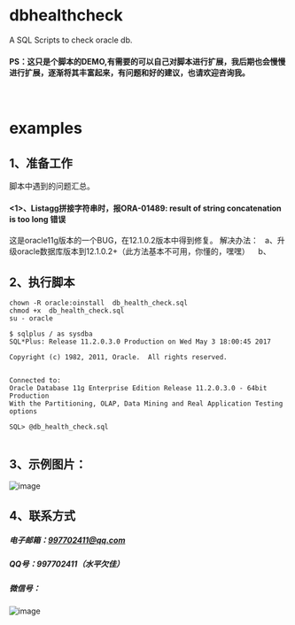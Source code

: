# dbhealthcheck
  A SQL Scripts to check oracle db.
  
  
#### PS：这只是个脚本的DEMO,有需要的可以自己对脚本进行扩展，我后期也会慢慢进行扩展，逐渐将其丰富起来，有问题和好的建议，也请欢迎咨询我。
  
# examples
## 1、准备工作
脚本中遇到的问题汇总。
#### <1>、Listagg拼接字符串时，报ORA-01489: result of string concatenation is too long 错误
这是oracle11g版本的一个BUG，在12.1.0.2版本中得到修复。
解决办法：
    a、升级oracle数据库版本到12.1.0.2+（此方法基本不可用，你懂的，嘿嘿）
    b、
     


## 2、执行脚本
```
chown -R oracle:oinstall  db_health_check.sql
chmod +x  db_health_check.sql 
su - oracle 

$ sqlplus / as sysdba
SQL*Plus: Release 11.2.0.3.0 Production on Wed May 3 18:00:45 2017

Copyright (c) 1982, 2011, Oracle.  All rights reserved.


Connected to:
Oracle Database 11g Enterprise Edition Release 11.2.0.3.0 - 64bit Production
With the Partitioning, OLAP, Data Mining and Real Application Testing options

SQL> @db_health_check.sql


```


## 3、示例图片：
![image](https://github.com/DragonWujj/dbhealthcheck/blob/master/examples.png)


## 4、联系方式
##### 电子邮箱：997702411@qq.com
##### QQ号：997702411（水平欠佳）
##### 微信号：
![image](https://github.com/DragonWujj/dbhealthcheck/blob/master/weixin.jpg)

